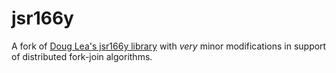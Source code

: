 jsr166y
=======

A fork of [Doug Lea's jsr166y library](http://gee.cs.oswego.edu/cgi-bin/viewcvs.cgi/) with _very_ minor modifications in support of distributed fork-join algorithms.